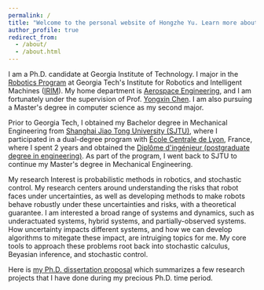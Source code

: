 ```yaml
---
permalink: /
title: "Welcome to the personal website of Hongzhe Yu. Learn more about my research interests and cool projects here!"
author_profile: true
redirect_from: 
  - /about/
  - /about.html
---
```


I am a Ph.D. candidate at Georgia Institute of Technology. I major in the [Robotics Program](https://research.gatech.edu/robotics/phd-program-robotics) at Georgia Tech's Institute for Robotics and Intelligent Machines ([IRIM](https://research.gatech.edu/robotics)). My home department is [Aerospace Engineering](https://ae.gatech.edu), and I am fortunately under the supervision of Prof. [Yongxin Chen](https://yongxin.ae.gatech.edu). I am also pursuing a Master's degree in computer science as my second major.

Prior to Georgia Tech, I obtained my Bachelor degree in Mechanical Engineering from [Shanghai Jiao Tong University (SJTU)](https://en.sjtu.edu.cn), where I participated in a dual-degree program with [École Centrale de Lyon](https://www.ec-lyon.fr), France, where I spent 2 years and obtained the [Diplôme d'ingénieur (postgraduate degree in engineering)](https://en.wikipedia.org/wiki/Diplôme_d%27Ingénieur). As part of the program, I went back to SJTU to continue my Master's degree in Mechanical Engineering.

My research Interest is probabilistic methods in robotics, and stochastic control. My research centers around understanding the risks that robot faces under uncertainties, as well as developing methods to make robots behave robustly under these uncertainties and risks, with a theoretical guarantee. I am interested a broad range of systems and dynamics, such as underactuated systems, hybrid systems, and partially-observed systems. How uncertainty impacts different systems, and how we can develop algorithms to mitegate these impact, are intruiging topics for me. My core tools to approach these problems root back into stochastic calculus, Beyasian inference, and stochastic control.

Here is [my Ph.D. dissertation proposal](https://hzyu17.github.io/hongzheyu.github.io/files/Hongzhe_Yu_Proposal.pdf) which summarizes a few research projects that I have done during my precious Ph.D. time period.
